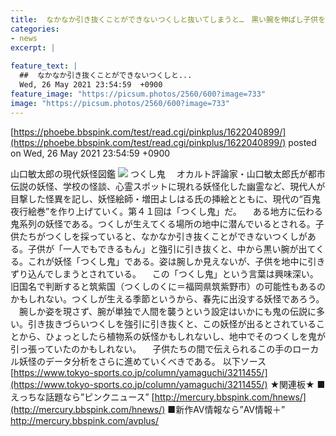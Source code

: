 ```yaml
---
title:  なかなか引き抜くことができないつくしと抜いてしまうと…　黒い腕を伸ばし子供を地中に引きずり込む『つくし鬼』 	
categories:
- news
excerpt: |
  
feature_text: |
  ##  なかなか引き抜くことができないつくしと...
  Wed, 26 May 2021 23:54:59  +0900
feature_image: "https://picsum.photos/2560/600?image=733"
image: "https://picsum.photos/2560/600?image=733"
---
```


[https://phoebe.bbspink.com/test/read.cgi/pinkplus/1622040899/](https://phoebe.bbspink.com/test/read.cgi/pinkplus/1622040899/)
posted on Wed, 26 May 2021 23:54:59  +0900

<!--more-->

山口敏太郎の現代妖怪図鑑 ![](https://img.tokyo-sports.co.jp/wp-content/uploads/2021/05/7ff3f1704382f9d57211156a65c99840.jpg) つくし鬼 　オカルト評論家・山口敏太郎氏が都市伝説の妖怪、学校の怪談、心霊スポットに現れる妖怪化した幽霊など、現代人が目撃した怪異を記し、妖怪絵師・増田よしはる氏の挿絵とともに、現代の“百鬼夜行絵巻”を作り上げていく。第４１回は「つくし鬼」だ。 　ある地方に伝わる鬼系列の妖怪である。つくしが生えてくる場所の地中に潜んでいるとされる。子供たちがつくしを採っていると、なかなか引き抜くことができないつくしがある。子供が「一人でもできるもん」と強引に引き抜くと、中から黒い腕が出てくる。これが妖怪「つくし鬼」である。姿は腕しか見えないが、子供を地中に引きずり込んでしまうとされている。 　この「つくし鬼」という言葉は興味深い。旧国名で判断すると筑紫国（つくしのくに＝福岡県筑紫野市）の可能性もあるのかもしれない。つくしが生える季節というから、春先に出没する妖怪であろう。 　腕しか姿を現さず、腕が単独で人間を襲うという設定はいかにも鬼の伝説に多い。引き抜きづらいつくしを強引に引き抜くと、この妖怪が出るとされていることから、ひょっとしたら植物系の妖怪かもしれないし、地中でそのつくしを鬼が引っ張っていたのかもしれない。 　子供たちの間で伝えられるこの手のローカル妖怪のデータ分析をさらに進めていくべきである。 以下ソース [https://www.tokyo-sports.co.jp/column/yamaguchi/3211455/](https://www.tokyo-sports.co.jp/column/yamaguchi/3211455/) ★関連板★ ■えっちな話題なら”ピンクニュース” [http://mercury.bbspink.com/hnews/](http://mercury.bbspink.com/hnews/) ■新作AV情報なら”AV情報＋” http://mercury.bbspink.com/avplus/
